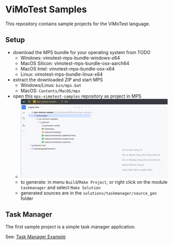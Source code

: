 # ViMoTest Samples

This repository contains sample projects for the ViMoTest language.

## Setup

* download the MPS bundle for your operating system from TODO
  * Windows: vimotest-mps-bundle-windows-x64
  * MacOS Silicon: vimotest-mps-bundle-osx-aarch64
  * MacOS Intel: vimotest-mps-bundle-osx-x64
  * Linux: vimotest-mps-bundle-linux-x64
* extract the downloaded ZIP and start MPS
  * Windows/Linus: `bin/mps.bat`
  * MacOS: `Contents/MacOS/mps`
* open this `mps-vimotest-samples` repository as project in MPS
  * ![mps-vimotest-samples-project.png](screenshots/mps-vimotest-samples-project.png)
  * to generate: in menu `Build`/`Make Project`, or right click on the module `taskmanager` and select `Make Solution`
  * generated sources are in the `solutions/taskmanager/source_gen` folder

## Task Manager

The first sample project is a simple task manager application.

See: [Task Manager Example](taskmanager/Readme.md)

